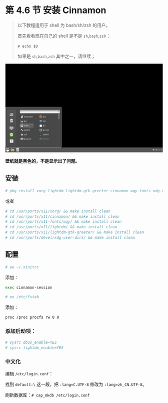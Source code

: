# 第 4.6 节 安装 Cinnamon

> 以下教程适用于 shell 为 bash/sh/zsh 的用户。
>
> 首先看看现在自己的 shell 是不是 `sh`,`bash`,`zsh`：
>
> `# echo $0`
>
> 如果是 `sh`,`bash`,`zsh` 其中之一，请继续；


![cinnamon on FreeBSD](../.gitbook/assets/cinnamon.png) 

**壁纸就是黑色的，不是显示出了问题。**

## 安装

```sh
# pkg install xorg lightdm lightdm-gtk-greeter cinnamon wqy-fonts xdg-user-dirs
```

或者

```sh
# cd /usr/ports/x11/xorg/ && make install clean
# cd /usr/ports/x11/cinnamon/ && make install clean
# cd /usr/ports/x11-fonts/wqy/ && make install clean
# cd /usr/ports/x11/lightdm/ && make install clean
# cd /usr/ports/x11/lightdm-gtk-greeter/ && make install clean
# cd /usr/ports/devel/xdg-user-dirs/ && make install clean
```


## 配置

```sh
# ee ~/.xinitrc
```

添加：

```sh
exec cinnamon-session
```

```sh
# ee /etc/fstab
```

添加：

```sh
proc /proc procfs rw 0 0
```

### 添加启动项：

```sh
# sysrc dbus_enable=YES
# sysrc lightdm_enable=YES
```

### 中文化

编辑 `/etc/login.conf`：

找到 `default:\` 这一段，把 `:lang=C.UTF-8` 修改为 `:lang=zh_CN.UTF-8`。

刷新数据库：`# cap_mkdb /etc/login.conf`

